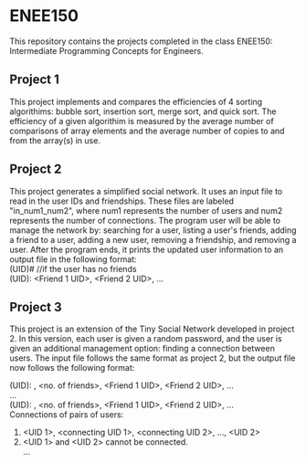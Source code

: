 # ENEE150
This repository contains the projects completed in the class ENEE150: Intermediate Programming Concepts for Engineers.

## Project 1
This project implements and compares the efficiencies of 4 sorting algorithims: bubble sort, insertion sort, merge sort, and quick sort.
The efficiency of a given algorithim is measured by the average number of comparisons of array elements and the average number of copies to and from the array(s) in use.

## Project 2
This project generates a simplified social network. It uses an input file to read in the user IDs and friendships. These files are labeled "in_num1_num2", where num1
represents the number of users and num2 represents the number of connections. The program user will be able to manage the network by: searching for a user, 
listing a user's friends, adding a friend to a user, adding a new user, removing a friendship, and removing a user. After the program ends, it prints the updated user 
information to an output file in the following format:  
(UID)# //if the user has no friends  
(UID): <Friend 1 UID>, <Friend 2 UID>, ...

## Project 3
This project is an extension of the Tiny Social Network developed in project 2. In this version, each user is given a random password, and the user is given an additional
management option: finding a connection between users. The input file follows the same format as project 2, but the output file now follows the following format:  
  
(UID): <password>, <no. of friends>, <Friend 1 UID>, <Friend 2 UID>, ...  
  ...  
(UID): <password>, <no. of friends>, <Friend 1 UID>, <Friend 2 UID>, ...  
Connections of pairs of users:  
1. <UID 1>, <connecting UID 1>, <connecting UID 2>, ..., <UID 2>  
2. <UID 1> and <UID 2> cannot be connected.  
  ...  
  
